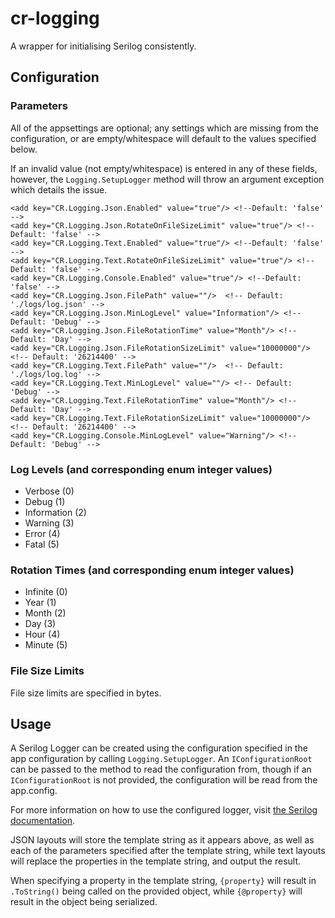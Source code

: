 # cr-logging
A wrapper for initialising Serilog consistently.

## Configuration

### Parameters

All of the appsettings are optional; any settings which are missing from the configuration, or are empty/whitespace will default to the values specified below.

If an invalid value (not empty/whitespace) is entered in any of these fields, however, the `Logging.SetupLogger` method will throw an argument exception which details the issue.

    <add key="CR.Logging.Json.Enabled" value="true"/> <!--Default: 'false' -->
    <add key="CR.Logging.Json.RotateOnFileSizeLimit" value="true"/> <!--Default: 'false' -->
    <add key="CR.Logging.Text.Enabled" value="true"/> <!--Default: 'false' -->
    <add key="CR.Logging.Text.RotateOnFileSizeLimit" value="true"/> <!--Default: 'false' -->
    <add key="CR.Logging.Console.Enabled" value="true"/> <!--Default: 'false' -->
    <add key="CR.Logging.Json.FilePath" value=""/>  <!-- Default: './logs/log.json' -->
    <add key="CR.Logging.Json.MinLogLevel" value="Information"/> <!-- Default: 'Debug' -->
    <add key="CR.Logging.Json.FileRotationTime" value="Month"/> <!-- Default: 'Day' -->
    <add key="CR.Logging.Json.FileRotationSizeLimit" value="10000000"/> <!-- Default: '26214400' -->
    <add key="CR.Logging.Text.FilePath" value=""/>  <!-- Default: './logs/log.log' -->
    <add key="CR.Logging.Text.MinLogLevel" value=""/> <!-- Default: 'Debug' -->
    <add key="CR.Logging.Text.FileRotationTime" value="Month"/> <!-- Default: 'Day' -->
    <add key="CR.Logging.Text.FileRotationSizeLimit" value="10000000"/> <!-- Default: '26214400' -->
    <add key="CR.Logging.Console.MinLogLevel" value="Warning"/> <!-- Default: 'Debug' -->

### Log Levels (and corresponding enum integer values)
- Verbose (0)
- Debug (1)
- Information (2)
- Warning (3)
- Error (4)
- Fatal (5)

### Rotation Times (and corresponding enum integer values)
- Infinite (0)
- Year (1)
- Month (2)
- Day (3)
- Hour (4)
- Minute (5)

### File Size Limits
File size limits are specified in bytes.

## Usage

A Serilog Logger can be created using the configuration specified in the app configuration by calling `Logging.SetupLogger`. An `IConfigurationRoot` can be passed to the method to read the configuration from, though if an `IConfigurationRoot` is not provided, the configuration will be read from the app.config.

For more information on how to use the configured logger, visit [the Serilog documentation](https://github.com/serilog/serilog/wiki/Writing-Log-Events).

JSON layouts will store the template string as it appears above, as well as each of the parameters specified after the template string, while text layouts will replace the properties in the template string, and output the result.

When specifying a property in the template string, `{property}` will result in `.ToString()` being called on the provided object, while `{@property}` will result in the object being serialized.
